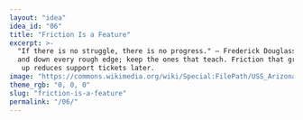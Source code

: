 ```yaml
---
layout: "idea"
idea_id: "06"
title: "Friction Is a Feature"
excerpt: >-
  "If there is no struggle, there is no progress." — Frederick Douglass. Don't s
  and down every rough edge; keep the ones that teach. Friction that grows users
   up reduces support tickets later.
image: "https://commons.wikimedia.org/wiki/Special:FilePath/USS_Arizona_(BB-39)_burning_at_Pearl_Harbor_1941.jpg"
theme_rgb: "0, 0, 0"
slug: "friction-is-a-feature"
permalink: "/06/"
---
```

<!-- TODO: Paste the full body content for this idea here. -->

